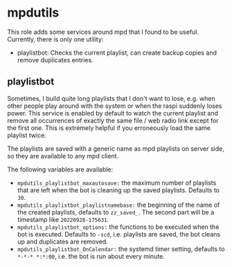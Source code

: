 # mpdutils

This role adds some services around mpd that I found to be useful. Currently, there is only one utility:
 
* playlistbot: Checks the current playlist, can create backup copies and remove duplicates entries.

## playlistbot

Sometimes, I build quite long playlists that I don't want to lose, e.g. when other people play around with the system or when the raspi suddenly loses power. This service is enabled by default to watch the current playlist and remove all occurrences of exactly the same file / web radio link except for the first one. This is extremely helpful if you erroneously load the same playlist twice.

The playlists are saved with a generic name as mpd playlists on server side, so they are available to any mpd client.

The following variables are available:

* `mpdutils_playlistbot_maxautosave:` the maximum number of playlists that are left when the bot is cleaning up the saved playlists. Defaults to `30`.
* `mpdutils_playlistbot_playlistnamebase:` the beginning of the name of the created playlists, defaults to `zz_saved_`. The second part will be a timestamp like `20220928-175631`.
* `mpdutils_playlistbot_options:` the functions to be executed when the bot is executed. Defaults to `-scd`, i.e. playlists are saved, the bot cleans up and duplicates are removed.
* `mpdutils_playlistbot_OnCalendar:` the systemd timer setting, defaults to `*-*-* *:*:00`, i.e. the bot is run about every minute.
